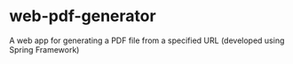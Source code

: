 # web-pdf-generator
A web app for generating a PDF file from a specified URL (developed using Spring Framework)
